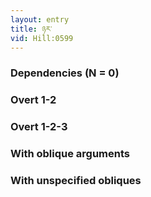 ```yaml
---
layout: entry
title: ཉར་
vid: Hill:0599
---
```

### Dependencies (N = 0)


### Overt 1-2


### Overt 1-2-3


### With oblique arguments


### With unspecified obliques

